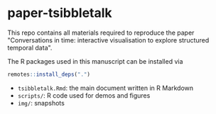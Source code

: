 # paper-tsibbletalk

<!-- badges: start -->
<!-- badges: end -->

This repo contains all materials required to reproduce the paper "Conversations in time: interactive visualisation to explore structured temporal data".

The R packages used in this manuscript can be installed via

```r
remotes::install_deps(".")
```

* `tsibbletalk.Rmd`: the main document written in R Markdown
* `scripts/`: R code used for demos and figures
* `img/`: snapshots
